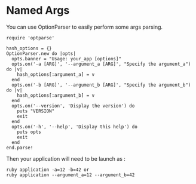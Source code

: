 # Named Args


You can use OptionParser to easily perform some args parsing.

```
require 'optparse'

hash_options = {}
OptionParser.new do |opts|
  opts.banner = "Usage: your_app [options]"
  opts.on('-a [ARG]', '--argument_a [ARG]', "Specify the argument_a") do |v|
    hash_options[:argument_a] = v
  end
  opts.on('-b [ARG]', '--argument_b [ARG]', "Specify the argument_b") do |v|
    hash_options[:argument_b] = v
  end
  opts.on('--version', 'Display the version') do 
    puts "VERSION"
    exit
  end
  opts.on('-h', '--help', 'Display this help') do 
    puts opts
    exit
  end
end.parse!
````

Then your application will need to be launch as :
```
ruby application -a=12 -b=42 or
ruby application --argument_a=12 --argument_b=42
```
